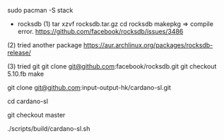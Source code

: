 

sudo pacman -S stack

* rocksdb
(1) 
tar xzvf rocksdb.tar.gz
cd rocksdb
makepkg
=> compile error. https://github.com/facebook/rocksdb/issues/3486

(2) tried another package
https://aur.archlinux.org/packages/rocksdb-release/

(3) tried git
git clone git@github.com:facebook/rocksdb.git
git checkout 5.10.fb
make


git clone git@github.com:input-output-hk/cardano-sl.git

cd cardano-sl

git checkout master

./scripts/build/cardano-sl.sh


